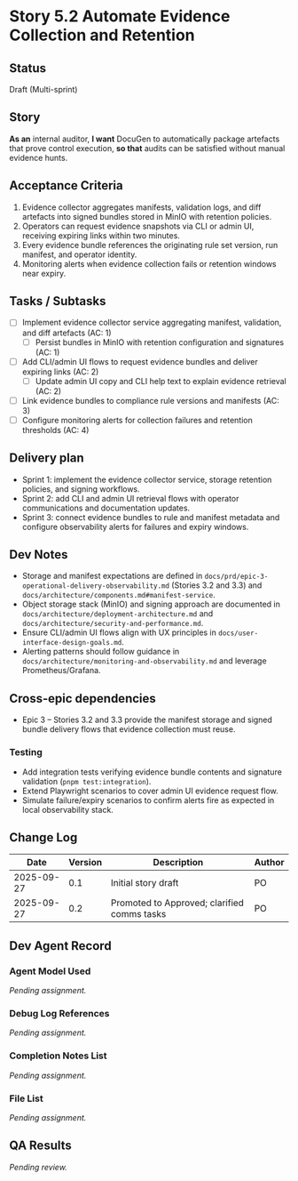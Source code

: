 # Story 5.2 Automate Evidence Collection and Retention

## Status
Draft (Multi-sprint)

## Story
**As an** internal auditor,
**I want** DocuGen to automatically package artefacts that prove control execution,
**so that** audits can be satisfied without manual evidence hunts.

## Acceptance Criteria
1. Evidence collector aggregates manifests, validation logs, and diff artefacts into signed bundles stored in MinIO with retention policies.
2. Operators can request evidence snapshots via CLI or admin UI, receiving expiring links within two minutes.
3. Every evidence bundle references the originating rule set version, run manifest, and operator identity.
4. Monitoring alerts when evidence collection fails or retention windows near expiry.

## Tasks / Subtasks
- [ ] Implement evidence collector service aggregating manifest, validation, and diff artefacts (AC: 1)
  - [ ] Persist bundles in MinIO with retention configuration and signatures (AC: 1)
- [ ] Add CLI/admin UI flows to request evidence bundles and deliver expiring links (AC: 2)
  - [ ] Update admin UI copy and CLI help text to explain evidence retrieval (AC: 2)
- [ ] Link evidence bundles to compliance rule versions and manifests (AC: 3)
- [ ] Configure monitoring alerts for collection failures and retention thresholds (AC: 4)

## Delivery plan
- Sprint 1: implement the evidence collector service, storage retention policies, and signing workflows.
- Sprint 2: add CLI and admin UI retrieval flows with operator communications and documentation updates.
- Sprint 3: connect evidence bundles to rule and manifest metadata and configure observability alerts for failures and expiry windows.

## Dev Notes
- Storage and manifest expectations are defined in `docs/prd/epic-3-operational-delivery-observability.md` (Stories 3.2 and 3.3) and `docs/architecture/components.md#manifest-service`.
- Object storage stack (MinIO) and signing approach are documented in `docs/architecture/deployment-architecture.md` and `docs/architecture/security-and-performance.md`.
- Ensure CLI/admin UI flows align with UX principles in `docs/user-interface-design-goals.md`.
- Alerting patterns should follow guidance in `docs/architecture/monitoring-and-observability.md` and leverage Prometheus/Grafana.

## Cross-epic dependencies
- Epic 3 – Stories 3.2 and 3.3 provide the manifest storage and signed bundle delivery flows that evidence collection must reuse.

### Testing
- Add integration tests verifying evidence bundle contents and signature validation (`pnpm test:integration`).
- Extend Playwright scenarios to cover admin UI evidence request flow.
- Simulate failure/expiry scenarios to confirm alerts fire as expected in local observability stack.

## Change Log
| Date       | Version | Description            | Author |
|------------|---------|------------------------|--------|
| 2025-09-27 | 0.1     | Initial story draft    | PO     |
| 2025-09-27 | 0.2     | Promoted to Approved; clarified comms tasks | PO |

## Dev Agent Record
### Agent Model Used
_Pending assignment._

### Debug Log References
_Pending assignment._

### Completion Notes List
_Pending assignment._

### File List
_Pending assignment._

## QA Results
_Pending review._
